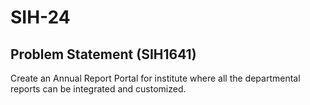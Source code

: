﻿# SIH-24

## Problem Statement (SIH1641)

Create an Annual Report Portal for institute where all the departmental reports can be integrated and customized.

